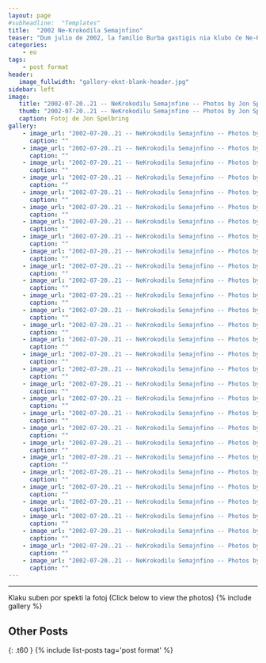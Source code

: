 ```yaml
---
layout: page
#subheadline:  "Templates"
title:  "2002 Ne-Krokodila Semajnfino"
teaser: "Dum julio de 2002, la familio Burba gastigis nia klubo ĉe Ne-Krokadila Semajnfino en ilia hejmo en Dalaso .  Preskaŭ la tuta klubo ĉestis la semajnfino."
categories:
    - eo
tags:
    - post format
header:
   image_fullwidth: "gallery-eknt-blank-header.jpg"
sidebar: left
image:
   title: "2002-07-20..21 -- NeKrokodilu Semajnfino -- Photos by Jon Spelbring/DSC01465.jpg"
   thumb: "2002-07-20..21 -- NeKrokodilu Semajnfino -- Photos by Jon Spelbring/DSC01465-thumb.jpg"
   caption: Fotoj de Jon Spelbring
gallery:
    - image_url: "2002-07-20..21 -- NeKrokodilu Semajnfino -- Photos by Jon Spelbring/DSC01463.jpg"
      caption: ""
    - image_url: "2002-07-20..21 -- NeKrokodilu Semajnfino -- Photos by Jon Spelbring/DSC01464.jpg"
      caption: ""
    - image_url: "2002-07-20..21 -- NeKrokodilu Semajnfino -- Photos by Jon Spelbring/DSC01466.jpg"
      caption: ""
    - image_url: "2002-07-20..21 -- NeKrokodilu Semajnfino -- Photos by Jon Spelbring/DSC01467.jpg"
      caption: ""
    - image_url: "2002-07-20..21 -- NeKrokodilu Semajnfino -- Photos by Jon Spelbring/DSC01468.jpg"
      caption: ""
    - image_url: "2002-07-20..21 -- NeKrokodilu Semajnfino -- Photos by Jon Spelbring/DSC01469.jpg"
      caption: ""
    - image_url: "2002-07-20..21 -- NeKrokodilu Semajnfino -- Photos by Jon Spelbring/DSC01470.jpg"
      caption: ""
    - image_url: "2002-07-20..21 -- NeKrokodilu Semajnfino -- Photos by Jon Spelbring/DSC01471.jpg"
      caption: ""
    - image_url: "2002-07-20..21 -- NeKrokodilu Semajnfino -- Photos by Jon Spelbring/DSC01472.jpg"
      caption: ""
    - image_url: "2002-07-20..21 -- NeKrokodilu Semajnfino -- Photos by Jon Spelbring/DSC01473.jpg"
      caption: ""
    - image_url: "2002-07-20..21 -- NeKrokodilu Semajnfino -- Photos by Jon Spelbring/DSC01475.jpg"
      caption: ""
    - image_url: "2002-07-20..21 -- NeKrokodilu Semajnfino -- Photos by Jon Spelbring/DSC01476.jpg"
      caption: ""
    - image_url: "2002-07-20..21 -- NeKrokodilu Semajnfino -- Photos by Jon Spelbring/DSC01477.jpg"
      caption: ""
    - image_url: "2002-07-20..21 -- NeKrokodilu Semajnfino -- Photos by Jon Spelbring/DSC01478.jpg"
      caption: ""
    - image_url: "2002-07-20..21 -- NeKrokodilu Semajnfino -- Photos by Jon Spelbring/DSC01479.jpg"
      caption: ""
    - image_url: "2002-07-20..21 -- NeKrokodilu Semajnfino -- Photos by Jon Spelbring/DSC01480.jpg"
      caption: ""
    - image_url: "2002-07-20..21 -- NeKrokodilu Semajnfino -- Photos by Jon Spelbring/DSC01482.jpg"
      caption: ""
    - image_url: "2002-07-20..21 -- NeKrokodilu Semajnfino -- Photos by Jon Spelbring/DSC01483.jpg"
      caption: ""
    - image_url: "2002-07-20..21 -- NeKrokodilu Semajnfino -- Photos by Jon Spelbring/DSC01488.jpg"
      caption: ""
    - image_url: "2002-07-20..21 -- NeKrokodilu Semajnfino -- Photos by Jon Spelbring/DSC01492.jpg"
      caption: ""
    - image_url: "2002-07-20..21 -- NeKrokodilu Semajnfino -- Photos by Jon Spelbring/DSC01493.jpg"
      caption: ""
    - image_url: "2002-07-20..21 -- NeKrokodilu Semajnfino -- Photos by Jon Spelbring/DSC01494.jpg"
      caption: ""
    - image_url: "2002-07-20..21 -- NeKrokodilu Semajnfino -- Photos by Jon Spelbring/DSC01496.jpg"
      caption: ""
    - image_url: "2002-07-20..21 -- NeKrokodilu Semajnfino -- Photos by Jon Spelbring/DSC01498.jpg"
      caption: ""
    - image_url: "2002-07-20..21 -- NeKrokodilu Semajnfino -- Photos by Jon Spelbring/DSC01499.jpg"
      caption: ""
    - image_url: "2002-07-20..21 -- NeKrokodilu Semajnfino -- Photos by Jon Spelbring/DSC01500.jpg"
      caption: ""
    - image_url: "2002-07-20..21 -- NeKrokodilu Semajnfino -- Photos by Jon Spelbring/DSC01501.jpg"
      caption: ""
    - image_url: "2002-07-20..21 -- NeKrokodilu Semajnfino -- Photos by Jon Spelbring/DSC01503.jpg"
      caption: ""
    - image_url: "2002-07-20..21 -- NeKrokodilu Semajnfino -- Photos by Jon Spelbring/DSC01504.jpg"
      caption: ""
    - image_url: "2002-07-20..21 -- NeKrokodilu Semajnfino -- Photos by Jon Spelbring/DSC01505.jpg"
      caption: ""
---
```



<!--more-->
--------------------------
Klaku suben por spekti la fotoj (Click below to view the photos)
{% include gallery %}


## Other Posts
{: .t60 }
{% include list-posts tag='post format' %}
